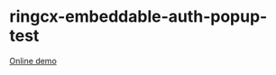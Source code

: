 # ringcx-embeddable-auth-popup-test

[Online demo](https://embbnux.github.io/ringcx-embeddable-auth-popup-test/)
